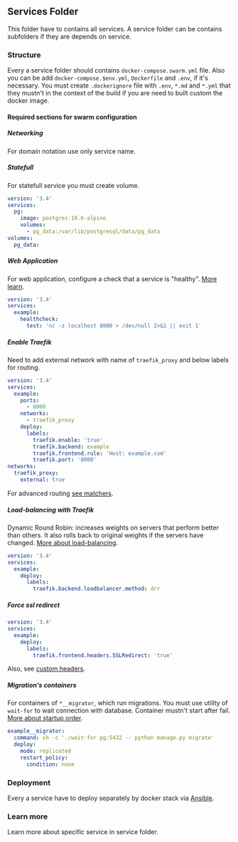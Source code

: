 ## Services Folder

This folder have to contains all services.
A service folder can be contains subfolders if they are depends on service.

### Structure

Every a service folder should contains `docker-compose.swarm.yml` file.
Also you can be add `docker-compose.$env.yml`, `Dockerfile` and `.env`, if it's necessary.
You must create `.dockerignore` file with `.env`, `*.md` and `*.yml` that they mustn't in the context of the build if you are need to built custom the docker image.

#### Required sections for swarm configuration

##### Networking

For domain notation use only service name.

##### Statefull

For statefull service you must create volume.

```yml
version: '3.4'
services:
  pg:
    image: postgres:10.6-alpine
    volumes:
      - pg_data:/var/lib/postgresql/data/pg_data
volumes:
  pg_data:
```

##### Web Application

For web application, configure a check that a service is "healthy". [More learn](https://docs.docker.com/compose/compose-file/#healthcheck).

```yml
version: '3.4'
services:
  example:
    healthcheck:
      test: 'nc -z localhost 8000 > /dev/null 2>&1 || exit 1'
```

##### Enable Traefik

Need to add external network with name of `traefik_proxy` and below labels for routing.

```yml
version: '3.4'
services:
  example:
    ports:
      - 8000
    networks:
      - traefik_proxy
    deploy:
      labels:
        traefik.enable: 'true'
        traefik.backend: example
        traefik.frontend.rule: 'Host: example.com'
        traefik.port: '8000'
networks:
  traefik_proxy:
    external: true
```

For advanced routing [see matchers](https://docs.traefik.io/basics/#matchers).

##### Load-balancing with Traefik

Dynamic Round Robin: increases weights on servers that perform better than others. It also rolls back to original weights if the servers have changed. [More about load-balancing](https://docs.traefik.io/basics/#load-balancing).

```yml
version: '3.4'
services:
  example:
    deploy:
      labels:
        traefik.backend.loadbalancer.method: drr
```

##### Force ssl redirect

```yml
version: '3.4'
services:
  example:
    deploy:
      labels:
        traefik.frontend.headers.SSLRedirect: 'true'
```

Also, see [custom headers](https://docs.traefik.io/basics/#custom-headers).

##### Migration's containers

For containers of `*__migrator`, which run migrations. You must use utility of `wait-for` to wait connection with database.
Container mustn't start after fail. [More about startup order](https://docs.docker.com/compose/startup-order/).

```yml
example__migrator:
  command: sh -c './wait-for pg:5432 -- python manage.py migrate'
  deploy:
    mode: replicated
    restart_policy:
      condition: none
```

### Deployment

Every a service have to deploy separately by docker stack via [Ansible](../README.md#deploy-the-application-stack).

### Learn more

Learn more about specific service in service folder.
